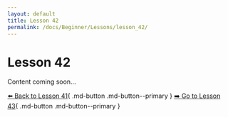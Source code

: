 ```yaml
---
layout: default
title: Lesson 42
permalink: /docs/Beginner/Lessons/lesson_42/
---
```


# Lesson 42

Content coming soon...

[⬅️ Back to Lesson 41](lesson_41.md){ .md-button .md-button--primary }  [➡️ Go to Lesson 43](lesson_43.md){ .md-button .md-button--primary }
